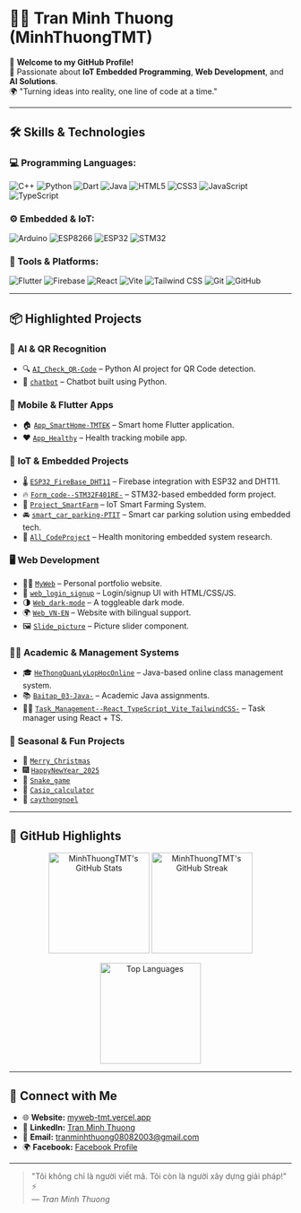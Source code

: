 # 👨‍💻 Tran Minh Thuong (MinhThuongTMT)  

🌟 **Welcome to my GitHub Profile!**  
🚀 Passionate about **IoT Embedded Programming**, **Web Development**, and **AI Solutions**.  
🌍 "Turning ideas into reality, one line of code at a time."

---

## 🛠 Skills & Technologies

### 💻 Programming Languages:
![C++](https://img.shields.io/badge/-C++-00599C?logo=cplusplus&logoColor=white&style=flat)
![Python](https://img.shields.io/badge/-Python-3776AB?logo=python&logoColor=white&style=flat)
![Dart](https://img.shields.io/badge/-Dart-0175C2?logo=dart&logoColor=white&style=flat)
![Java](https://img.shields.io/badge/-Java-007396?logo=java&logoColor=white&style=flat)
![HTML5](https://img.shields.io/badge/-HTML-E34F26?logo=html5&logoColor=white&style=flat)
![CSS3](https://img.shields.io/badge/-CSS-1572B6?logo=css3&logoColor=white&style=flat)
![JavaScript](https://img.shields.io/badge/-JavaScript-F7DF1E?logo=javascript&logoColor=black&style=flat)
![TypeScript](https://img.shields.io/badge/-TypeScript-3178C6?logo=typescript&logoColor=white&style=flat)

### ⚙️ Embedded & IoT:
![Arduino](https://img.shields.io/badge/-Arduino-00979D?logo=arduino&logoColor=white&style=flat)
![ESP8266](https://img.shields.io/badge/-ESP8266-006FBA?style=flat)
![ESP32](https://img.shields.io/badge/-ESP32-003B57?style=flat)
![STM32](https://img.shields.io/badge/-STM32-03234B?style=flat&logo=stmicroelectronics&logoColor=white)

### 🧰 Tools & Platforms:
![Flutter](https://img.shields.io/badge/-Flutter-02569B?logo=flutter&logoColor=white&style=flat)
![Firebase](https://img.shields.io/badge/-Firebase-FFCA28?logo=firebase&logoColor=black&style=flat)
![React](https://img.shields.io/badge/-React-61DAFB?logo=react&logoColor=black&style=flat)
![Vite](https://img.shields.io/badge/-Vite-646CFF?logo=vite&logoColor=white&style=flat)
![Tailwind CSS](https://img.shields.io/badge/-TailwindCSS-38B2AC?logo=tailwind-css&logoColor=white&style=flat)
![Git](https://img.shields.io/badge/-Git-F05032?logo=git&logoColor=white&style=flat)
![GitHub](https://img.shields.io/badge/-GitHub-181717?logo=github&logoColor=white&style=flat)

---

## 📦 Highlighted Projects

### 🧠 **AI & QR Recognition**
- 🔍 [`AI_Check_QR-Code`](https://github.com/MinhThuongTMT/AI_Check_QR-Code) – Python AI project for QR Code detection.
- 🤖 [`chatbot`](https://github.com/MinhThuongTMT/chatbot) – Chatbot built using Python.

### 📱 **Mobile & Flutter Apps**
- 🏠 [`App_SmartHome-TMTEK`](https://github.com/MinhThuongTMT/App_SmartHome-TMTEK) – Smart home Flutter application.
- ❤️ [`App_Healthy`](https://github.com/MinhThuongTMT/App_Healthy) – Health tracking mobile app.

### 🔌 **IoT & Embedded Projects**
- 🌡️ [`ESP32_FireBase_DHT11`](https://github.com/MinhThuongTMT/ESP32_FireBase_DHT11) – Firebase integration with ESP32 and DHT11.
- 🔥 [`Form_code--STM32F401RE-`](https://github.com/MinhThuongTMT/Form_code--STM32F401RE-) – STM32-based embedded form project.
- 🌿 [`Project_SmartFarm`](https://github.com/MinhThuongTMT/Project_SmartFarm) – IoT Smart Farming System.
- 🚘 [`smart_car_parking-PTIT`](https://github.com/MinhThuongTMT/smart_car_parking-PTIT) – Smart car parking solution using embedded tech.
- 🧪 [`All_CodeProject`](https://github.com/MinhThuongTMT/All_CodeProject) – Health monitoring embedded system research.

### 🖥️ **Web Development**
- 🧑‍💻 [`MyWeb`](https://github.com/MinhThuongTMT/MyWeb) – Personal portfolio website.
- 🧾 [`web_login_signup`](https://github.com/MinhThuongTMT/web_login_signup) – Login/signup UI with HTML/CSS/JS.
- 🌗 [`Web_dark-mode`](https://github.com/MinhThuongTMT/Web_dark-mode) – A toggleable dark mode.
- 🌍 [`Web_VN-EN`](https://github.com/MinhThuongTMT/Web_VN-EN) – Website with bilingual support.
- 🖼️ [`Slide_picture`](https://github.com/MinhThuongTMT/Slide_picture) – Picture slider component.

### 🧑‍🏫 **Academic & Management Systems**
- 🎓 [`HeThongQuanLyLopHocOnline`](https://github.com/MinhThuongTMT/HeThongQuanLyLopHocOnline) – Java-based online class management system.
- 📚 [`Baitap_03-Java-`](https://github.com/MinhThuongTMT/Baitap_03-Java-) – Academic Java assignments.
- 🧑‍💼 [`Task_Management--React_TypeScript_Vite_TailwindCSS-`](https://github.com/MinhThuongTMT/Task_Management--React_TypeScript_Vite_TailwindCSS-) – Task manager using React + TS.

### 🎉 **Seasonal & Fun Projects**
- 🎄 [`Merry_Christmas`](https://github.com/MinhThuongTMT/Merry_Christmas)
- 🎆 [`HappyNewYear_2025`](https://github.com/MinhThuongTMT/HappyNewYear_2025)
- 🐍 [`Snake_game`](https://github.com/MinhThuongTMT/Snake_game)
- 🧮 [`Casio_calculator`](https://github.com/MinhThuongTMT/Casio_calculator)
- 🎄 [`caythongnoel`](https://github.com/MinhThuongTMT/caythongnoel)

---

## 🌟 GitHub Highlights  

<p align="center">
  <!-- GitHub Stats -->
  <img src="https://github-readme-stats.vercel.app/api?username=MinhThuongTMT&show_icons=true&theme=radical&hide_title=true" alt="MinhThuongTMT's GitHub Stats" height="180px"/>
  
  <!-- GitHub Streak -->
  <img src="https://github-readme-streak-stats.herokuapp.com/?user=MinhThuongTMT&theme=radical" alt="MinhThuongTMT's GitHub Streak" height="180px"/>
</p>

<p align="center">
  <!-- Top Languages -->
  <img src="https://github-readme-stats.vercel.app/api/top-langs/?username=MinhThuongTMT&layout=compact&theme=radical&card_width=320" alt="Top Languages" height="180px"/>
</p>

---

## 🔗 Connect with Me

- 🌐 **Website:** [myweb-tmt.vercel.app](https://tmtek.vercel.app/)
- 💼 **LinkedIn:** [Tran Minh Thuong](https://www.linkedin.com)
- 📧 **Email:** tranminhthuong08082003@gmail.com
- 🌍 **Facebook:** [Facebook Profile](https://www.facebook.com/trannminh.thuongg)

---

> "Tôi không chỉ là người viết mã. Tôi còn là người xây dựng giải pháp!" ⚡  
> *— Tran Minh Thuong*
